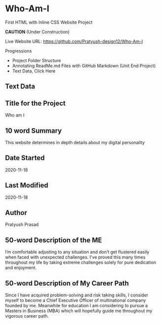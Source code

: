 # Who-Am-I
First HTML with Inline CSS Website Project

**CAUTION** (Under Construction)

Live Website URL: https://github.com/Pratyush-design12/Who-Am-I

Progressions
- Project Folder Structure
- Annotating ReadMe.md Files with GitHub Markdown (Unit End Project)
- Text Data, <a herf="">Click Here</a>


## Text Data

## Title for the Project
Who am I


## 10 word Summary
This website determines in depth details about my digital personality



## Date Started
 2020-11-18


## Last Modified
 2020-11-18


## Author
 Pratyush Prasad

## 50-word Description of the ME
I’m comfortable adjusting to any situation and don’t get flustered easily when faced with unexpected challenges. I've proved this many times throughout my life by taking extreme challenges solely for pure dedication and enjoyment.

## 50-word Description of My Career Path
Since I have acquired problem-solving and risk taking skills, I consider myself to become a Chief Executive Officer of multinational company founded by me. Meanwhile for education I am considering to pursue a Masters in Business (MBA) which will hopefully guide me throughout my vigorous career path.
